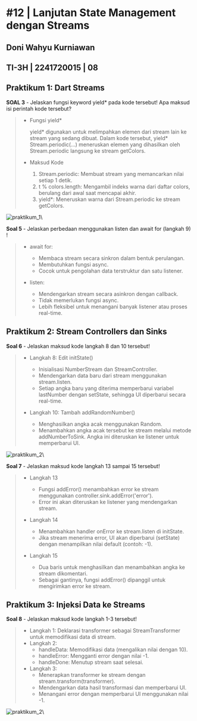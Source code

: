 # #12 | Lanjutan State Management dengan Streams

## Doni Wahyu Kurniawan

## TI-3H | 2241720015 | 08

## Praktikum 1: Dart Streams

**SOAL 3** - Jelaskan fungsi keyword yield* pada kode tersebut! Apa maksud isi perintah kode tersebut?

> - Fungsi yield*
>
>   yield* digunakan untuk melimpahkan elemen dari stream lain ke stream yang sedang dibuat. Dalam kode tersebut, yield* Stream.periodic(...) meneruskan elemen yang dihasilkan oleh Stream.periodic langsung ke stream getColors.
>
> - Maksud Kode
>
>   1. Stream.periodic: Membuat stream yang memancarkan nilai setiap 1 detik.
>   2. t % colors.length: Mengambil indeks warna dari daftar colors, berulang dari awal saat mencapai akhir.
>   3. yield*: Meneruskan warna dari Stream.periodic ke stream getColors.

![praktikum_1](./docs/P1.gif)\

**Soal 5** - Jelaskan perbedaan menggunakan listen dan await for (langkah 9) !
>
> - await for:
>   - Membaca stream secara sinkron dalam bentuk perulangan.
>   - Membutuhkan fungsi async.
>   - Cocok untuk pengolahan data terstruktur dan satu listener.
>
> - listen:
>
>   - Mendengarkan stream secara asinkron dengan callback.
>   - Tidak memerlukan fungsi async.
>   - Lebih fleksibel untuk menangani banyak listener atau proses real-time.

## Praktikum 2: Stream Controllers dan Sinks

**Soal 6** - Jelaskan maksud kode langkah 8 dan 10 tersebut!

> - Langkah 8: Edit initState()
>   - Inisialisasi NumberStream dan StreamController.
>   - Mendengarkan data baru dari stream menggunakan stream.listen.
>   - Setiap angka baru yang diterima memperbarui variabel lastNumber dengan setState, sehingga UI diperbarui secara real-time.
>
> - Langkah 10: Tambah addRandomNumber()
>
>   - Menghasilkan angka acak menggunakan Random.
>   - Menambahkan angka acak tersebut ke stream melalui metode addNumberToSink. Angka ini diteruskan ke listener untuk memperbarui UI.

![praktikum_2](./docs/P2.gif)\

**Soal 7** - Jelaskan maksud kode langkah 13 sampai 15 tersebut!
>
> - Langkah 13
>
>   - Fungsi addError() menambahkan error ke stream menggunakan controller.sink.addError('error').
>   - Error ini akan diteruskan ke listener yang mendengarkan stream.
>
> - Langkah 14
>
>   - Menambahkan handler onError ke stream.listen di initState.
>   - Jika stream menerima error, UI akan diperbarui (setState) dengan menampilkan nilai default (contoh: -1).
>
> - Langkah 15
>
>   - Dua baris untuk menghasilkan dan menambahkan angka ke stream dikomentari.
>   - Sebagai gantinya, fungsi addError() dipanggil untuk mengirimkan error ke stream.

## Praktikum 3: Injeksi Data ke Streams

**Soal 8** - Jelaskan maksud kode langkah 1-3 tersebut!

> - Langkah 1: Deklarasi transformer sebagai StreamTransformer untuk memodifikasi data di stream.
> - Langkah 2:
>   - handleData: Memodifikasi data (mengalikan nilai dengan 10).
>   - handleError: Mengganti error dengan nilai -1.
>   - handleDone: Menutup stream saat selesai.
> - Langkah 3:
>   - Menerapkan transformer ke stream dengan stream.transform(transformer).
>   - Mendengarkan data hasil transformasi dan memperbarui UI.
>   - Menangani error dengan memperbarui UI menggunakan nilai -1.

![praktikum_2](./docs/P3.gif)\
